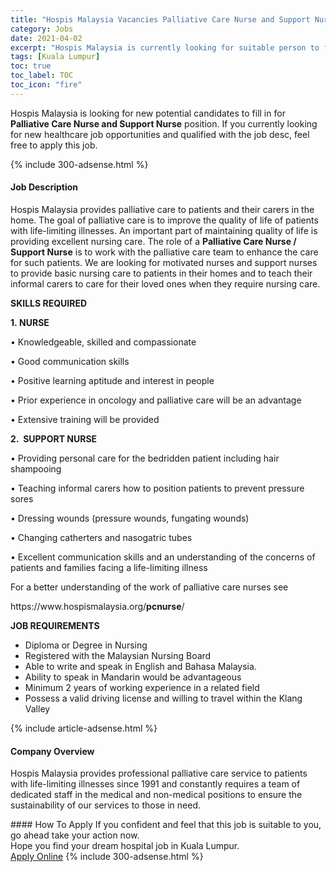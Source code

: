 ```yaml
---
title: "Hospis Malaysia Vacancies Palliative Care Nurse and Support Nurse" 
category: Jobs 
date: 2021-04-02 
excerpt: "Hospis Malaysia is currently looking for suitable person to fill in the Palliative Care Nurse and Support Nurse which positioned at Kuala Lumpur" 
tags: [Kuala Lumpur] 
toc: true 
toc_label: TOC 
toc_icon: "fire" 
--- 
```


<p>Hospis Malaysia is looking for new potential candidates to fill in for <b>Palliative Care Nurse and Support Nurse</b> position. If you currently looking for new healthcare job opportunities and qualified with the job desc, feel free to apply this job.
</p>{% include 300-adsense.html %} 
<div><div><h4>Job Description</h4></div><div><div><span><div><p>Hospis Malaysia provides palliative care to patients and their carers in the home.&#160;The goal of palliative care is to improve the quality of life of patients with life-limiting illnesses.&#160;An important part of maintaining quality of life is providing excellent nursing care.&#160;The role of a <strong>Palliative Care Nurse / Support Nurse</strong> is to work with the palliative care team to enhance the care for such patients.&#160;We are looking for motivated nurses and support nurses to provide basic nursing care to patients in their homes and to teach their informal carers to care for their loved ones when they require nursing care.</p><p><strong>SKILLS REQUIRED</strong></p><p><strong>1.&#160;NURSE</strong></p><p>&#8226; Knowledgeable, skilled and compassionate</p><p>&#8226; Good communication skills</p><p>&#8226; Positive learning aptitude and interest in people</p><p>&#8226; Prior experience in oncology and palliative care will be an advantage</p><p>&#8226; Extensive training will be provided</p><p><strong>2.&#160;&#160;SUPPORT NURSE</strong></p><p>&#8226; Providing personal care for the bedridden patient including hair shampooing</p><p>&#8226; Teaching informal carers how to position patients to prevent pressure sores</p><p>&#8226; Dressing wounds (pressure wounds, fungating wounds)</p><p>&#8226; Changing catherters and nasogatric tubes</p><p>&#8226; Excellent communication skills and an understanding of the concerns of patients and families facing a life-limiting&#160;illness</p><p>For a better understanding of the work of palliative care nurses see</p><p>https://www.hospismalaysia.org/<strong>pcnurse</strong>/</p><p><strong>JOB REQUIREMENTS</strong></p><ul><li>Diploma or Degree in Nursing</li><li>Registered with the Malaysian Nursing Board</li><li>Able to write and speak in English and Bahasa Malaysia.</li><li>Ability to speak in Mandarin would be advantageous</li><li>Minimum 2 years of working experience in a related field</li><li>Possess a valid driving license and willing to travel within the Klang Valley</li></ul></div></span></div></div></div> 
{% include article-adsense.html %} 
<div><div><h4>Company Overview</h4></div><div><div><span><div><p>Hospis Malaysia provides professional palliative care service to patients with life-limiting illnesses since 1991 and constantly requires a team of dedicated staff in the medical and non-medical positions&#160;to ensure the sustainability of our services to those in need.</p></div></span></div></div></div> 
#### How To Apply 
If you confident and feel that this job is suitable to you, go ahead take your action now. <br/> 
Hope you find your dream hospital job in Kuala Lumpur. <br/> 
<a href="https://www.jobstreet.com.my/en/job/palliative-care-nurse-and-support-nurse-4513609?jobId=jobstreet-my-job-4513609" class="btn btn--warning" target="_blank" rel="nofollow noopenner">Apply Online</a> 
{% include 300-adsense.html %} 